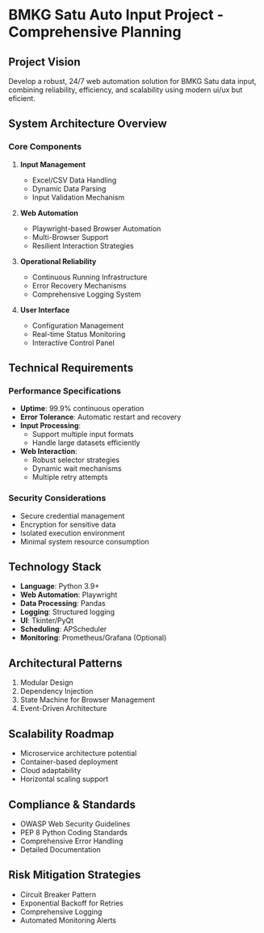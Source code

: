 # BMKG Satu Auto Input Project - Comprehensive Planning

## Project Vision
Develop a robust, 24/7 web automation solution for BMKG Satu data input, combining reliability, efficiency, and scalability using modern ui/ux but eficient.

## System Architecture Overview

### Core Components
1. **Input Management**
   - Excel/CSV Data Handling
   - Dynamic Data Parsing
   - Input Validation Mechanism

2. **Web Automation**
   - Playwright-based Browser Automation
   - Multi-Browser Support
   - Resilient Interaction Strategies

3. **Operational Reliability**
   - Continuous Running Infrastructure
   - Error Recovery Mechanisms
   - Comprehensive Logging System

4. **User Interface**
   - Configuration Management
   - Real-time Status Monitoring
   - Interactive Control Panel

## Technical Requirements

### Performance Specifications
- **Uptime**: 99.9% continuous operation
- **Error Tolerance**: Automatic restart and recovery
- **Input Processing**: 
  - Support multiple input formats
  - Handle large datasets efficiently
- **Web Interaction**:
  - Robust selector strategies
  - Dynamic wait mechanisms
  - Multiple retry attempts

### Security Considerations
- Secure credential management
- Encryption for sensitive data
- Isolated execution environment
- Minimal system resource consumption

## Technology Stack
- **Language**: Python 3.9+
- **Web Automation**: Playwright
- **Data Processing**: Pandas
- **Logging**: Structured logging
- **UI**: Tkinter/PyQt
- **Scheduling**: APScheduler
- **Monitoring**: Prometheus/Grafana (Optional)

## Architectural Patterns
1. Modular Design
2. Dependency Injection
3. State Machine for Browser Management
4. Event-Driven Architecture

## Scalability Roadmap
- Microservice architecture potential
- Container-based deployment
- Cloud adaptability
- Horizontal scaling support

## Compliance & Standards
- OWASP Web Security Guidelines
- PEP 8 Python Coding Standards
- Comprehensive Error Handling
- Detailed Documentation

## Risk Mitigation Strategies
- Circuit Breaker Pattern
- Exponential Backoff for Retries
- Comprehensive Logging
- Automated Monitoring Alerts